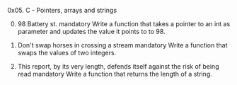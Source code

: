 0x05. C - Pointers, arrays and strings

0. 98 Battery st.
mandatory
Write a function that takes a pointer to an int as parameter and updates the value it points to to 98.


1. Don't swap horses in crossing a stream
mandatory
Write a function that swaps the values of two integers.

2. This report, by its very length, defends itself against the risk of being read
mandatory
Write a function that returns the length of a string.
